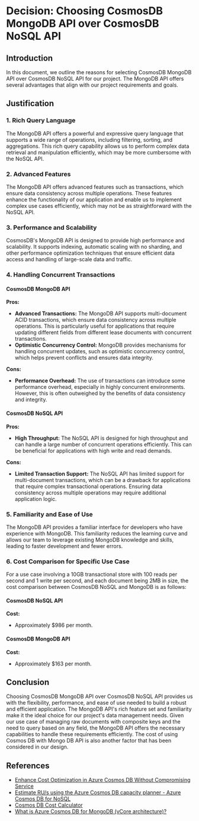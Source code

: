 # Decision: Choosing CosmosDB MongoDB API over CosmosDB NoSQL API

## Introduction

In this document, we outline the reasons for selecting CosmosDB MongoDB API over CosmosDB NoSQL API for our project. The MongoDB API offers several advantages that align with our project requirements and goals.

## Justification

### 1. Rich Query Language

The MongoDB API offers a powerful and expressive query language that supports a wide range of operations, including filtering, sorting, and aggregations. This rich query capability allows us to perform complex data retrieval and manipulation efficiently, which may be more cumbersome with the NoSQL API.

### 2. Advanced Features

The MongoDB API offers advanced features such as transactions, which ensure data consistency across multiple operations. These features enhance the functionality of our application and enable us to implement complex use cases efficiently, which may not be as straightforward with the NoSQL API.

### 3. Performance and Scalability

CosmosDB's MongoDB API is designed to provide high performance and scalability. It supports indexing, automatic scaling with no sharding, and other performance optimization techniques that ensure efficient data access and handling of large-scale data and traffic.

### 4. Handling Concurrent Transactions

#### CosmosDB MongoDB API

**Pros:**

- **Advanced Transactions:** The MongoDB API supports multi-document ACID transactions, which ensure data consistency across multiple operations. This is particularly useful for applications that require updating different fields from different lease documents with concurrent transactions.
- **Optimistic Concurrency Control:** MongoDB provides mechanisms for handling concurrent updates, such as optimistic concurrency control, which helps prevent conflicts and ensures data integrity.

**Cons:**

- **Performance Overhead:** The use of transactions can introduce some performance overhead, especially in highly concurrent environments. However, this is often outweighed by the benefits of data consistency and integrity.

#### CosmosDB NoSQL API

**Pros:**

- **High Throughput:** The NoSQL API is designed for high throughput and can handle a large number of concurrent operations efficiently. This can be beneficial for applications with high write and read demands.

**Cons:**

- **Limited Transaction Support:** The NoSQL API has limited support for multi-document transactions, which can be a drawback for applications that require complex transactional operations. Ensuring data consistency across multiple operations may require additional application logic.

### 5. Familiarity and Ease of Use

The MongoDB API provides a familiar interface for developers who have experience with MongoDB. This familiarity reduces the learning curve and allows our team to leverage existing MongoDB knowledge and skills, leading to faster development and fewer errors.

### 6. Cost Comparison for Specific Use Case

For a use case involving a 10GB transactional store with 100 reads per second and 1 write per second, and each document being 2MB in size, the cost comparison between CosmosDB NoSQL and MongoDB is as follows:

#### CosmosDB NoSQL API

**Cost:**

- Approximately $986 per month.

#### CosmosDB MongoDB API

**Cost:**

- Approximately $163 per month.

## Conclusion

Choosing CosmosDB MongoDB API over CosmosDB NoSQL API provides us with the flexibility, performance, and ease of use needed to build a robust and efficient application. The MongoDB API's rich feature set and familiarity make it the ideal choice for our project's data management needs. Given our use case of managing raw documents with composite keys and the need to query based on any field, the MongoDB API offers the necessary capabilities to handle these requirements efficiently. The cost of using Cosmos DB with Mongo DB API is also another factor that has been considered in our design.

## References

- [Enhance Cost Optimization in Azure Cosmos DB Without Compromising Service](https://techcommunity.microsoft.com/blog/educatordeveloperblog/enhance-cost-optimization-in-azure-cosmos-db-without-compromising-service/4280200)
- [Estimate RU/s using the Azure Cosmos DB capacity planner - Azure Cosmos DB for NoSQL](https://learn.microsoft.com/en-us/azure/cosmos-db/nosql/estimate-ru-with-capacity-planner)
- [Cosmos DB Cost Calculator](https://cosmos.azure.com/capacitycalculator/)
- [What is Azure Cosmos DB for MongoDB (vCore architecture)?](https://learn.microsoft.com/en-us/azure/cosmos-db/mongodb/vcore/introduction)